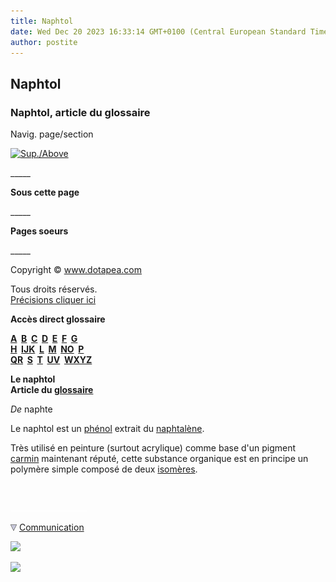```yaml
---
title: Naphtol
date: Wed Dec 20 2023 16:33:14 GMT+0100 (Central European Standard Time)
author: postite
---
```


## Naphtol
### Naphtol, article du glossaire
 Navig. page/section

[![Sup./Above](_derived/up_cmp_themenoir010_up.gif)](no.html)

\_\_\_\_\_

**Sous cette page**

\_\_\_\_\_

**Pages soeurs**

\_\_\_\_\_

Copyright © www.dotapea.com

Tous droits réservés.  
[Précisions cliquer ici](droitscopie.html)

**Accès direct glossaire**

**[A](a.html)  [B](b.html)  [C](c.html)  [D](d.html)  [E](e.html)  [F](f.html)  [G](g.html)  
[H](h.html)  [IJK](ijk.html)  [L](l.html)  [M](m.html)  [NO](no.html)  [P](p.html)  
[QR](qr.html)  [S](s.html)  [T](t.html)  [UV](uv.html)  [WXYZ](wxyz.html)**

**Le naphtol  
Article du [glossaire](glossaire.html)**

_De_ naphte

Le naphtol est un [phénol](phenol.html) extrait du [naphtalène](naphtalene.html).

Très utilisé en peinture (surtout acrylique) comme base d'un pigment [carmin](laquesanciennes.html#lecarmindecochenille) maintenant réputé, cette substance organique est en principe un polymère simple composé de deux [isomères](isomerie.html).



 

 ![](images/transparent122x1.gif)

![](images/flechebas.gif) [Communication](http://www.artrealite.com/annonceurs.htm) 

[![](https://cbonvin.fr/sites/regie.artrealite.com/visuels/campagne1.png)](index-2.html#20131014)

![](https://cbonvin.fr/sites/regie.artrealite.com/visuels/campagne2.png)
